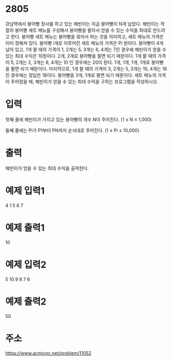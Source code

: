 # 2805
강남역에서 붕어빵 장사를 하고 있는 해빈이는 지금 붕어빵이 N개 남았다.
해빈이는 적절히 붕어빵 세트 메뉴를 구성해서 붕어빵을 팔아서 얻을 수 있는 수익을 최대로 만드려고 한다. 붕어빵 세트 메뉴는 붕어빵을 묶어서 파는 것을 의미하고, 세트 메뉴의 가격은 이미 정해져 있다.
붕어빵 i개로 이루어진 세트 메뉴의 가격은 Pi 원이다.
붕어빵이 4개 남아 있고, 1개 팔 때의 가격이 1, 2개는 5, 3개는 6, 4개는 7인 경우에 해빈이가 얻을 수 있는 최대 수익은 10원이다. 2개, 2개로 붕어빵을 팔면 되기 때문이다.
1개 팔 때의 가격이 5, 2개는 2, 3개는 8, 4개는 10 인 경우에는 20이 된다. 1개, 1개, 1개, 1개로 붕어빵을 팔면 되기 때문이다.
마지막으로, 1개 팔 때의 가격이 3, 2개는 5, 3개는 15, 4개는 16인 경우에는 정답은 18이다. 붕어빵을 3개, 1개로 팔면 되기 때문이다.
세트 메뉴의 가격이 주어졌을 때, 해빈이가 얻을 수 있는 최대 수익을 구하는 프로그램을 작성하시오.

# 입력
첫째 줄에 해빈이가 가지고 있는 붕어빵의 개수 N이 주어진다. (1 ≤ N ≤ 1,000)

둘째 줄에는 Pi가 P1부터 PN까지 순서대로 주어진다. (1 ≤ Pi ≤ 10,000)

# 출력
해빈이가 얻을 수 있는 최대 수익을 출력한다.

# 예제 입력1
4
1 5 6 7


# 예제 출력1
10

# 예제 입력2
5
10 9 8 7 6


# 예제 출력2
50

# 주소
https://www.acmicpc.net/problem/11052
